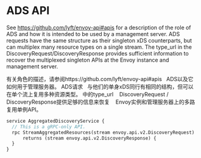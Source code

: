 # ADS API



 See https://github.com/lyft/envoy-api#apis for a description of the role of
 ADS and how it is intended to be used by a management server. ADS requests
 have the same structure as their singleton xDS counterparts, but can
 multiplex many resource types on a single stream. The type_url in the
  DiscoveryRequest/DiscoveryResponse provides sufficient information to recover
  the multiplexed singleton APIs at the Envoy instance and management server.

有关角色的描述，请参阅https://github.com/lyft/envoy-api#apis
  ADS以及它如何用于管理服务器。 ADS请求
  与他们的单身xDS同行有相同的结构，但可以
  在单个流上复用多种资源类型。 中的type_url
   DiscoveryRequest / DiscoveryResponse提供足够的信息来恢复
   Envoy实例和管理服务器上的多路复用单例API。



```protobuf
service AggregatedDiscoveryService {
  // This is a gRPC-only API.
  rpc StreamAggregatedResources(stream envoy.api.v2.DiscoveryRequest)
      returns (stream envoy.api.v2.DiscoveryResponse) {
  }
}
```

